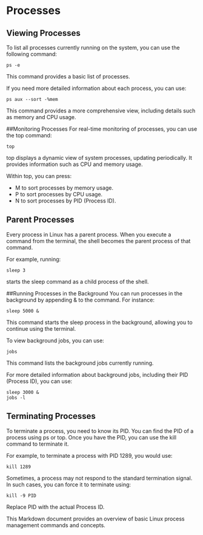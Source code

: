 # Processes

## Viewing Processes

To list all processes currently running on the system, you can use the following command:

```
ps -e
```

This command provides a basic list of processes.

If you need more detailed information about each process, you can use:

```
ps aux --sort -%mem
```

This command provides a more comprehensive view, including details such as memory and CPU usage.

##Monitoring Processes
For real-time monitoring of processes, you can use the top command:

```
top
```

top displays a dynamic view of system processes, updating periodically. It provides information such as CPU and memory usage.

Within top, you can press:

- M to sort processes by memory usage.
- P to sort processes by CPU usage.
- N to sort processes by PID (Process ID).

## Parent Processes
Every process in Linux has a parent process. When you execute a command from the terminal, the shell becomes the parent process of that command.

For example, running:

```
sleep 3
```

starts the sleep command as a child process of the shell.

##Running Processes in the Background
You can run processes in the background by appending & to the command. For instance:

```
sleep 5000 &
```

This command starts the sleep process in the background, allowing you to continue using the terminal.

To view background jobs, you can use:

```
jobs
```

This command lists the background jobs currently running.

For more detailed information about background jobs, including their PID (Process ID), you can use:
```
sleep 3000 &
jobs -l
```

## Terminating Processes
To terminate a process, you need to know its PID. You can find the PID of a process using ps or top. Once you have the PID, you can use the kill command to terminate it.

For example, to terminate a process with PID 1289, you would use:

```
kill 1289
```
Sometimes, a process may not respond to the standard termination signal. In such cases, you can force it to terminate using:

```
kill -9 PID
```
Replace PID with the actual Process ID.

This Markdown document provides an overview of basic Linux process management commands and concepts.
